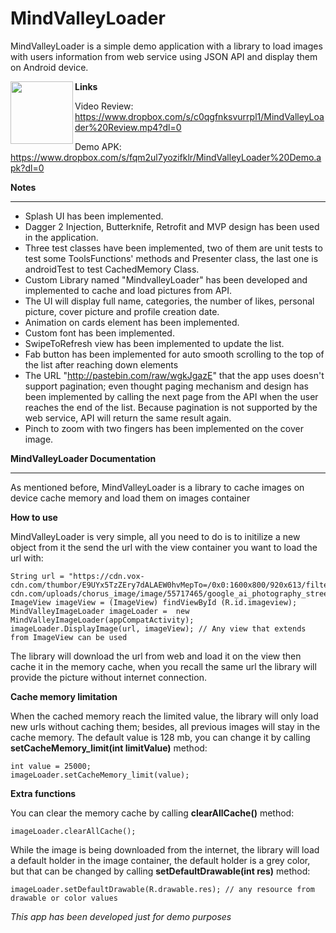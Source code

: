 # MindValleyLoader 
MindValleyLoader is a simple demo application with a library to load images with users information from web service using JSON API and display them on Android device. 

<img align="left" width="100" height="100" src="https://dl.dropboxusercontent.com/s/swu83qlijjo6bzp/app_launcher.png">


**Links**

Video Review:
https://www.dropbox.com/s/c0qgfnksvurrpl1/MindValleyLoader%20Review.mp4?dl=0

Demo APK:
https://www.dropbox.com/s/fqm2ul7yozifklr/MindValleyLoader%20Demo.apk?dl=0

**Notes**
_________
- Splash UI has been implemented.
- Dagger 2 Injection, Butterknife, Retrofit and MVP design has been used in the application.
- Three test classes have been implemented, two of them are unit tests to test some ToolsFunctions' methods and Presenter class, the last one is androidTest to test CachedMemory Class. 
- Custom Library named "MindvalleyLoader" has been developed and implemented to cache and load pictures from API.
- The UI will display full name, categories, the number of likes, personal picture, cover picture and profile creation date.
- Animation on cards element has been implemented.
- Custom font has been implemented.
- SwipeToRefresh view has been implemented to update the list.
- Fab button has been implemented for auto smooth scrolling to the top of the list after reaching down elements
- The URL "http://pastebin.com/raw/wgkJgazE" that the app uses doesn't support pagination; even thought paging mechanism and design has been implemented by calling the next page from the API when the user reaches the end of the list. Because pagination is not supported by the web service, API will return the same result again.
- Pinch to zoom with two fingers has been implemented on the cover image.

**MindValleyLoader Documentation**
______________
As mentioned before, MindValleyLoader is a library to cache images on device cache memory and load them on images container

**How to use**

MindValleyLoader is very simple, all you need to do is to initilize a new object from it the send the url with the view container you want to load the url with:

```
String url = "https://cdn.vox-cdn.com/thumbor/E9UYx5TzZEry7dALAEW0hvMepTo=/0x0:1600x800/920x613/filters:focal(672x272:928x528):format(webp)/cdn.vox-cdn.com/uploads/chorus_image/image/55717465/google_ai_photography_street_view_2.0.jpg";
ImageView imageView = (ImageView) findViewById (R.id.imageview);  
MindValleyImageLoader imageLoader =  new MindValleyImageLoader(appCompatActivity);
imageLoader.DisplayImage(url, imageView); // Any view that extends from ImageView can be used
```

The library will download the url from web and load it on the view then cache it in the memory cache, when you recall the same url the library will provide the picture without internet connection.

**Cache memory limitation**

When the cached memory reach the limited value, the library will only load new urls without caching them; besides, all previous images will stay in the cache memory.
The default value is 128 mb, you can change it by calling **setCacheMemory_limit(int limitValue)** method:

```
int value = 25000;
imageLoader.setCacheMemory_limit(value);
```

**Extra functions**

You can clear the memory cache by calling **clearAllCache()** method:

```
imageLoader.clearAllCache();
```

While the image is being downloaded from the internet, the library will load a default holder in the image container, the default holder is a grey color, but that can be changed by calling **setDefaultDrawable(int res)** method:

```
imageLoader.setDefaultDrawable(R.drawable.res); // any resource from drawable or color values
```

*This app has been developed just for demo purposes*
